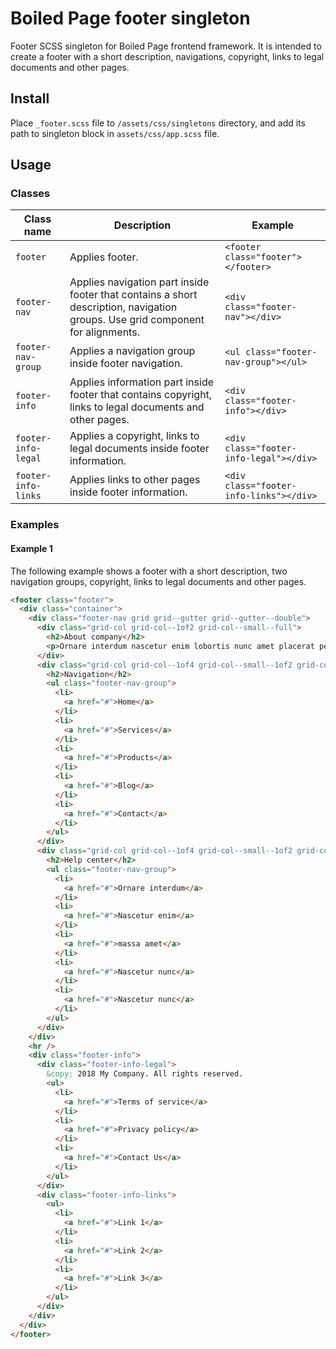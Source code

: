# Boiled Page footer singleton

Footer SCSS singleton for Boiled Page frontend framework. It is intended to create a footer with a short description, navigations, copyright, links to legal documents and other pages.

## Install

Place `_footer.scss` file to `/assets/css/singletons` directory, and add its path to singleton block in `assets/css/app.scss` file.

## Usage

### Classes

Class name | Description | Example
---------- | ----------- | -------
`footer` | Applies footer. | `<footer class="footer"></footer>`
`footer-nav` | Applies navigation part inside footer that contains a short description, navigation groups. Use grid component for alignments. | `<div class="footer-nav"></div>`
`footer-nav-group` | Applies a navigation group inside footer navigation. | `<ul class="footer-nav-group"></ul>`
`footer-info` | Applies information part inside footer that contains copyright, links to legal documents and other pages. | `<div class="footer-info"></div>`
`footer-info-legal` | Applies a copyright, links to legal documents inside footer information. | `<div class="footer-info-legal"></div>`
`footer-info-links` | Applies links to other pages inside footer information. | `<div class="footer-info-links"></div>`

### Examples

#### Example 1

The following example shows a footer with a short description, two navigation groups, copyright, links to legal documents and other pages.

```html
<footer class="footer">
  <div class="container">
    <div class="footer-nav grid grid--gutter grid--gutter--double">
      <div class="grid-col grid-col--1of2 grid-col--small--full">
        <h2>About company</h2>
        <p>Ornare interdum nascetur enim lobortis nunc amet placerat pellentesque nascetur in adipiscing. Interdum amet accumsan placerat commodo ut amet aliquam blandit nunc tempor lobortis nunc non. Mi accumsan. Justo aliquet massa adipiscing cubilia eu accumsan id. Arcu accumsan faucibus vis ultricies adipiscing ornare ut. Mi accumsan. rnare interdum nascetur enim lobortis nunc amet placerat pellentesque. Interdum amet placerat commodo ut amet aliquam blandit nunc tempor lobortis nunc non.</p>
      </div>
      <div class="grid-col grid-col--1of4 grid-col--small--1of2 grid-col--xsmall--full">
        <h2>Navigation</h2>
        <ul class="footer-nav-group">
          <li>
            <a href="#">Home</a>
          </li>
          <li>
            <a href="#">Services</a>
          </li>
          <li>
            <a href="#">Products</a>
          </li>
          <li>
            <a href="#">Blog</a>
          </li>
          <li>
            <a href="#">Contact</a>
          </li>
        </ul>
      </div>
      <div class="grid-col grid-col--1of4 grid-col--small--1of2 grid-col--xsmall--full">
        <h2>Help center</h2>
        <ul class="footer-nav-group">
          <li>
            <a href="#">Ornare interdum</a>
          </li>
          <li>
            <a href="#">Nascetur enim</a>
          </li>
          <li>
            <a href="#">massa amet</a>
          </li>
          <li>
            <a href="#">Nascetur nunc</a>
          </li>
          <li>
            <a href="#">Nascetur nunc</a>
          </li>
        </ul>
      </div>
    </div>
    <hr />
    <div class="footer-info">
      <div class="footer-info-legal">
        &copy; 2018 My Company. All rights reserved.
        <ul>
          <li>
            <a href="#">Terms of service</a>
          </li>
          <li>
            <a href="#">Privacy policy</a>
          </li>
          <li>
            <a href="#">Contact Us</a>
          </li>
        </ul>
      </div>
      <div class="footer-info-links">
        <ul>
          <li>
            <a href="#">Link 1</a>
          </li>
          <li>
            <a href="#">Link 2</a>
          </li>
          <li>
            <a href="#">Link 3</a>
          </li>
        </ul>
      </div>
    </div>
  </div>
</footer>
```
